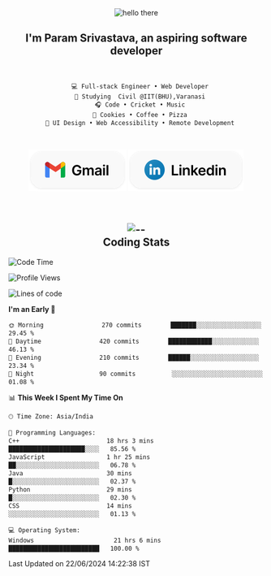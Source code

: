<div align="center">
  
  <img src="https://readme-typing-svg.demolab.com?font=Fira+Code&weight=600&size=24&duration=4000&pause=300&color=3291FF&center=true&vCenter=true&random=false&width=300&height=24&lines=Hey+There;Hola;Namaste;Aloha;Bonjour;Konnichiwa" alt="hello there" height="36" width="300" />
  <h2>I'm <strong>Param Srivastava</strong>, an aspiring software developer</h2>
  
</div>

<br/>

<div align="center">
  
  ```
    💻 Full-stack Engineer • Web Developer
    💼 Studying  Civil @IIT(BHU),Varanasi
    🎧 Code • Cricket • Music
    🍪 Cookies • Coffee • Pizza
    📖 UI Design • Web Accessibility • Remote Development
  ```

</div>

<br/>

<div align="center">

[![mail](./assets/badge-mail.svg)](mailto:paramsxyz25@gmail.com)
[![linkedin](./assets/badge-linkedin.svg)](https://www.linkedin.com/in/param-srivastava-016ba6261/)

</div>

<br/>

<div align="center">

  <h2>
    <img src="https://media.giphy.com/media/UVG0BN8TOMKkPOJS6e/giphy.gif?cid=790b7611dhvp8dydhh4r22mjr73owy4d5zzlo7s5zyk60w8s&ep=v1_stickers_search&rid=giphy.gif&ct=s" alt="--" height="50" width="50" />
    <br/>
    Coding Stats
  </h2>
  
</div>

<!--START_SECTION:waka-->

![Code Time](http://img.shields.io/badge/Code%20Time-167%20hrs%2029%20mins-blue)

![Profile Views](http://img.shields.io/badge/Profile%20Views-5-blue)

![Lines of code](https://img.shields.io/badge/From%20Hello%20World%20I%27ve%20Written-7.5%20million%20lines%20of%20code-blue)

**I'm an Early 🐤**

```text
🌞 Morning                270 commits        ███████░░░░░░░░░░░░░░░░░░   29.45 %
🌆 Daytime                420 commits        ████████████░░░░░░░░░░░░░   46.13 %
🌃 Evening                210 commits        ██████░░░░░░░░░░░░░░░░░░░   23.34 %
🌙 Night                  90 commits          ░░░░░░░░░░░░░░░░░░░░░░░░░   01.08 %
```

📊 **This Week I Spent My Time On**

```text
🕑︎ Time Zone: Asia/India

💬 Programming Languages:
C++                        18 hrs 3 mins       █████████████████████░░░░   85.56 %
JavaScript                 1 hr 25 mins        ██░░░░░░░░░░░░░░░░░░░░░░░   06.78 %
Java                       30 mins             █░░░░░░░░░░░░░░░░░░░░░░░░   02.37 %
Python                     29 mins             █░░░░░░░░░░░░░░░░░░░░░░░░   02.30 %
CSS                        14 mins             ░░░░░░░░░░░░░░░░░░░░░░░░░   01.13 %

💻 Operating System:
Windows                      21 hrs 6 mins       █████████████████████████   100.00 %
```

Last Updated on 22/06/2024 14:22:38 IST
